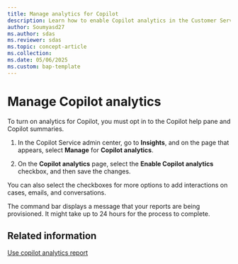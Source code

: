 ```yaml
---
title: Manage analytics for Copilot
description: Learn how to enable Copilot analytics in the Customer Service admin center.
author: Soumyasd27
ms.author: sdas
ms.reviewer: sdas
ms.topic: concept-article
ms.collection:
ms.date: 05/06/2025
ms.custom: bap-template
---
```


# Manage Copilot analytics

To turn on analytics for Copilot, you must opt in to the Copilot help pane and Copilot summaries.

1. In the Copilot Service admin center, go to **Insights**, and on the page that appears, select **Manage** for **Copilot analytics**.

1. On the **Copilot analytics** page, select the **Enable Copilot analytics** checkbox, and then save the changes.

You can also select the checkboxes for more options to add interactions on cases, emails, and conversations.

The command bar displays a message that your reports are being provisioned. It might take up to 24 hours for the process to complete.

## Related information

[Use copilot analytics report](../use/copilot-analytics-report.md) 
